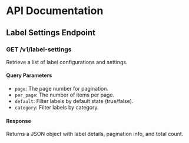 # API Documentation

## Label Settings Endpoint

### GET /v1/label-settings

Retrieve a list of label configurations and settings.

#### Query Parameters

- `page`: The page number for pagination.
- `per_page`: The number of items per page.
- `default`: Filter labels by default state (true/false).
- `category`: Filter labels by category.

#### Response

Returns a JSON object with label details, pagination info, and total count.
